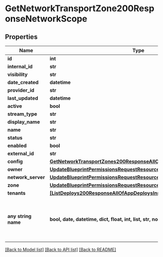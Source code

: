 # GetNetworkTransportZone200ResponseNetworkScope


## Properties
Name | Type | Description | Notes
------------ | ------------- | ------------- | -------------
**id** | **int** |  | [optional] 
**internal_id** | **str** |  | [optional] 
**visibility** | **str** |  | [optional] 
**date_created** | **datetime** |  | [optional] 
**provider_id** | **str** |  | [optional] 
**last_updated** | **datetime** |  | [optional] 
**active** | **bool** |  | [optional] 
**stream_type** | **str** |  | [optional] 
**display_name** | **str** |  | [optional] 
**name** | **str** |  | [optional] 
**status** | **str** |  | [optional] 
**enabled** | **bool** |  | [optional] 
**external_id** | **str** |  | [optional] 
**config** | [**GetNetworkTransportZones200ResponseAllOfNetworkScopesInnerConfig**](GetNetworkTransportZones200ResponseAllOfNetworkScopesInnerConfig.md) |  | [optional] 
**owner** | [**UpdateBlueprintPermissionsRequestResourcePermissionSitesInner**](UpdateBlueprintPermissionsRequestResourcePermissionSitesInner.md) |  | [optional] 
**network_server** | [**UpdateBlueprintPermissionsRequestResourcePermissionSitesInner**](UpdateBlueprintPermissionsRequestResourcePermissionSitesInner.md) |  | [optional] 
**zone** | [**UpdateBlueprintPermissionsRequestResourcePermissionSitesInner**](UpdateBlueprintPermissionsRequestResourcePermissionSitesInner.md) |  | [optional] 
**tenants** | [**[ListDeploys200ResponseAllOfAppDeploysInnerInstance]**](ListDeploys200ResponseAllOfAppDeploysInnerInstance.md) |  | [optional] 
**any string name** | **bool, date, datetime, dict, float, int, list, str, none_type** | any string name can be used but the value must be the correct type | [optional]

[[Back to Model list]](../README.md#documentation-for-models) [[Back to API list]](../README.md#documentation-for-api-endpoints) [[Back to README]](../README.md)


